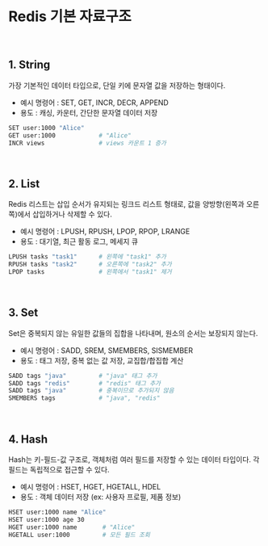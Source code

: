 # Redis 기본 자료구조

<br>

## 1. String
가장 기본적인 데이터 타입으로, 단일 키에 문자열 값을 저장하는 형태이다.
- 예시 명령어 : SET, GET, INCR, DECR, APPEND
- 용도 : 캐싱, 카운터, 간단한 문자열 데이터 저장

```bash
SET user:1000 "Alice"
GET user:1000            # "Alice"
INCR views               # views 카운트 1 증가
```

<br/>

## 2. List
Redis 리스트는 삽입 순서가 유지되는 링크드 리스트 형태로, 값을 양방향(왼쪽과 오른쪽)에서 삽입하거나 삭제할 수 있다.
- 예시 명령어 : LPUSH, RPUSH, LPOP, RPOP, LRANGE
- 용도 : 대기열, 최근 활동 로그, 메세지 큐
  
```bash
LPUSH tasks "task1"      # 왼쪽에 "task1" 추가
RPUSH tasks "task2"      # 오른쪽에 "task2" 추가
LPOP tasks               # 왼쪽에서 "task1" 제거
```

<br/>

## 3. Set
Set은 중복되지 않는 유일한 값들의 집합을 나타내며, 원소의 순서는 보장되지 않는다.
- 예시 명령어 : SADD, SREM, SMEMBERS, SISMEMBER
- 용도 : 태그 저장, 중복 없는 값 저장, 교집합/합집합 계산

```bash
SADD tags "java"         # "java" 태그 추가
SADD tags "redis"        # "redis" 태그 추가
SADD tags "java"         # 중복이므로 추가되지 않음
SMEMBERS tags            # "java", "redis"
```

<br/>

## 4. Hash
Hash는 키-필드-값 구조로, 객체처럼 여러 필드를 저장할 수 있는 데이터 타입이다. 각 필드는 독립적으로 접근할 수 있다.
- 예시 명령어 : HSET, HGET, HGETALL, HDEL
- 용도 : 객체 데이터 저장 (ex: 사용자 프로필, 제품 정보)

```bash
HSET user:1000 name "Alice"
HSET user:1000 age 30
HGET user:1000 name       # "Alice"
HGETALL user:1000         # 모든 필드 조회
```
